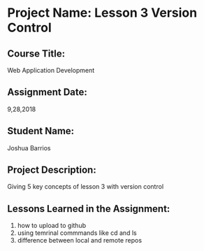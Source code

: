 # Project Name:  Lesson 3 Version Control


## Course Title:
Web Application Development

## Assignment Date:  
9,28,2018

## Student Name:  
Joshua Barrios  

## Project Description:
Giving 5 key concepts of lesson 3 with version control

## Lessons Learned in the Assignment:
1. how to upload to github
2. using temrinal commmands like cd and ls
3. difference between local and remote repos

